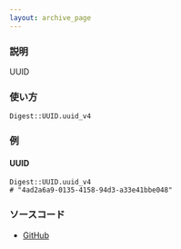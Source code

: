 ```yaml
---
layout: archive_page
---
```

### 説明
UUID

### 使い方
    Digest::UUID.uuid_v4

### 例
#### UUID
    Digest::UUID.uuid_v4
    # "4ad2a6a9-0135-4158-94d3-a33e41bbe048"

### ソースコード
* [GitHub](https://github.com/rails/rails/blob/ac30e389ecfa0e26e3d44c1eda8488ddf63b3ecc/activesupport/lib/active_support/core_ext/digest/uuid.rb#L49)